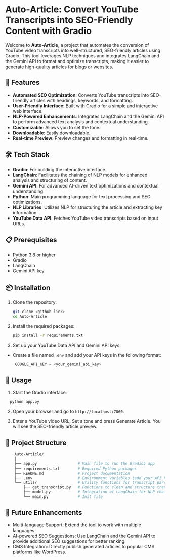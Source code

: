 # Auto-Article: Convert YouTube Transcripts into SEO-Friendly Content with Gradio

Welcome to **Auto-Article**, a project that automates the conversion of YouTube video transcripts into well-structured, SEO-friendly articles using Gradio. This tool leverages NLP techniques and integrates LangChain and the Gemini API to format and optimize transcripts, making it easier to generate high-quality articles for blogs or websites.

## 🚀 Features

- **Automated SEO Optimization**: Converts YouTube transcripts into SEO-friendly articles with headings, keywords, and formatting.
- **User-Friendly Interface**: Built with Gradio for a simple and interactive web interface.
- **NLP-Powered Enhancements**: Integrates LangChain and the Gemini API to perform advanced text analysis and contextual understanding.
- **Customizable**: Allows you to set the tone.
- **Downloadable**: Easily downloadable.
- **Real-time Preview**: Preview changes and formatting in real-time.

## 🛠️ Tech Stack

- **Gradio**: For building the interactive interface.
- **LangChain**: Facilitates the chaining of NLP models for enhanced analysis and structuring of content.
- **Gemini API**: For advanced AI-driven text optimizations and contextual understanding.
- **Python**: Main programming language for text processing and SEO optimizations.
- **NLP Libraries**: Utilizes NLP for structuring the article and extracting key information.
- **YouTube Data API**: Fetches YouTube video transcripts based on input URLs.

## 📋 Prerequisites

- Python 3.8 or higher
- Gradio
- LangChain 
- Gemini API key

## 📦 Installation

1. Clone the repository:
   ```bash
   git clone <github link>
   cd Auto-Article
   ```
2. Install the required packages:
   ```bash
   pip install -r requirements.txt
   ```
3. Set up your YouTube Data API and Gemini API keys:
* Create a file named `.env` and add your API keys in the following format:
   ```python
    GOOGLE_API_KEY = <your_gemini_api_key>
   ```

## 🚀 Usage
1. Start the Gradio interface:

```bash
  python app.py
```
2. Open your browser and go to `http://localhost:7860`.

3. Enter a YouTube video URL, Set a tone and press Generate Article. You will see the SEO-friendly article preview.

## 📂 Project Structure

```graphql
    Auto-Article/
    │
    ├── app.py                  # Main file to run the Gradio5 app
    ├── requirements.txt        # Required Python packages
    ├── README.md               # Project documentation
    ├── .env                    # Environment variables (add your API keys here)
    └── utils/                  # Utility functions for transcript parsing and SEO formatting
        ├── get_transcript.py   # Functions to clean and structure transcripts
        ├── model.py            # Integration of LangChain for NLP chaining
        └── main.py             # Init file
```

## 🤖 Future Enhancements
* Multi-language Support: Extend the tool to work with multiple languages.
* AI-powered SEO Suggestions: Use LangChain and the Gemini API to provide additional SEO suggestions for better ranking.
* CMS Integration: Directly publish generated articles to popular CMS platforms like WordPress.
